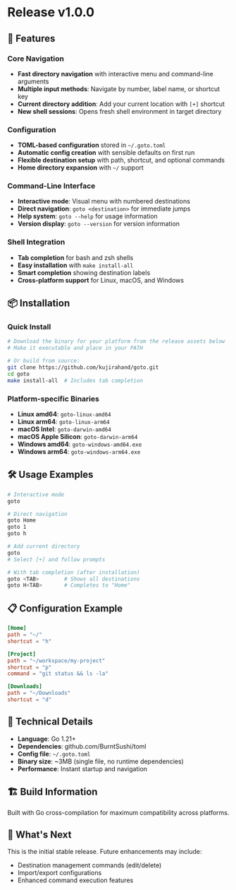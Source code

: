 # Release v1.0.0

## 🚀 Features

### Core Navigation
- **Fast directory navigation** with interactive menu and command-line arguments
- **Multiple input methods**: Navigate by number, label name, or shortcut key
- **Current directory addition**: Add your current location with `[+]` shortcut
- **New shell sessions**: Opens fresh shell environment in target directory

### Configuration
- **TOML-based configuration** stored in `~/.goto.toml`
- **Automatic config creation** with sensible defaults on first run
- **Flexible destination setup** with path, shortcut, and optional commands
- **Home directory expansion** with `~/` support

### Command-Line Interface
- **Interactive mode**: Visual menu with numbered destinations
- **Direct navigation**: `goto <destination>` for immediate jumps
- **Help system**: `goto --help` for usage information
- **Version display**: `goto --version` for version information

### Shell Integration
- **Tab completion** for bash and zsh shells
- **Easy installation** with `make install-all`
- **Smart completion** showing destination labels
- **Cross-platform support** for Linux, macOS, and Windows

## 📦 Installation

### Quick Install
```bash
# Download the binary for your platform from the release assets below
# Make it executable and place in your PATH

# Or build from source:
git clone https://github.com/kujirahand/goto.git
cd goto
make install-all  # Includes tab completion
```

### Platform-specific Binaries

- **Linux amd64**: `goto-linux-amd64`
- **Linux arm64**: `goto-linux-arm64`
- **macOS Intel**: `goto-darwin-amd64`
- **macOS Apple Silicon**: `goto-darwin-arm64`
- **Windows amd64**: `goto-windows-amd64.exe`
- **Windows arm64**: `goto-windows-arm64.exe`

## 🛠 Usage Examples

```bash
# Interactive mode
goto

# Direct navigation
goto Home
goto 1
goto h

# Add current directory
goto
# Select [+] and follow prompts

# With tab completion (after installation)
goto <TAB>        # Shows all destinations
goto H<TAB>       # Completes to "Home"
```

## 📋 Configuration Example

```toml
[Home]
path = "~/"
shortcut = "h"

[Project]
path = "~/workspace/my-project"
shortcut = "p"
command = "git status && ls -la"

[Downloads]
path = "~/Downloads"
shortcut = "d"
```

## 🔧 Technical Details

- **Language**: Go 1.21+
- **Dependencies**: github.com/BurntSushi/toml
- **Config file**: `~/.goto.toml`
- **Binary size**: ~3MB (single file, no runtime dependencies)
- **Performance**: Instant startup and navigation

## 🏗 Build Information

Built with Go cross-compilation for maximum compatibility across platforms.

## 🎯 What's Next

This is the initial stable release. Future enhancements may include:
- Destination management commands (edit/delete)
- Import/export configurations
- Enhanced command execution features
